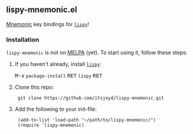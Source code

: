 ## lispy-mnemonic.el

[Mnemonic](https://en.wikipedia.org/wiki/Mnemonic) key bindings for
[`lispy`](https://github.com/abo-abo/lispy)!

### Installation

`lispy-mnemonic` is not on [MELPA](http://melpa.org/) (yet). To start using
it, follow these steps:

1. If you haven't already, install [`lispy`](https://github.com/abo-abo/lispy):

   <kbd>M-x</kbd> `package-install` <kbd>RET</kbd> `lispy` <kbd>RET</kbd>

2. Clone this repo:

        git clone https://github.com/itsjeyd/lispy-mnemonic.git

3. Add the following to your init-file:

        (add-to-list 'load-path "~/path/to/lispy-mnemonic/")
        (require 'lispy-mnemonic)
